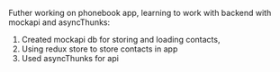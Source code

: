 Futher working on phonebook app, learning to work with backend with mockapi and asyncThunks:
1. Created mockapi db for storing and loading contacts,
2. Using redux store to store contacts in app
3. Used asyncThunks for api
